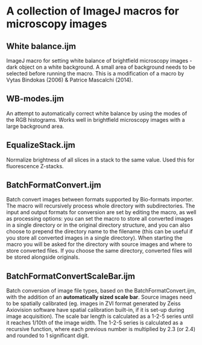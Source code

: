 # A collection of ImageJ macros for microscopy images

## White balance.ijm
ImageJ macro for setting white balance of brightfield microscopy images - dark object on a white background. A small area of background needs to be selected before running the macro. This is a modification of a macro by Vytas Bindokas (2006) & Patrice Mascalchi (2014).

## WB-modes.ijm
An attempt to automatically correct white balance by using the modes of the RGB histograms. Works well in brightfield microscopy images with a large background area.

## EqualizeStack.ijm
Normalize brightness of all slices in a stack to the same value. Used this for fluorescence Z-stacks.

## BatchFormatConvert.ijm
Batch convert images between formats supported by Bio-formats importer. The macro will recursively process whole directory with subdirectories. The input and output formats for conversion are set by editing the macro, as well as processing options: you can set the macro to store all converted images in a single directory or in the original directory structure, and you can also choose to prepend the directory name to the filename (this can be useful if you store all converted images in a single directory). When starting the macro you will be asked for the directory with source images and where to store converted files. If you choose the same directory, converted files will be stored alongside originals.

## BatchFormatConvertScaleBar.ijm
Batch conversion of image file types, based on the BatchFormatConvert.ijm, with the addition of an **automatically sized scale bar**. Source images need to be spatially calibrated (eg. images in ZVI format generated by Zeiss Axiovision software have spatial calibration built-in, if it is set-up during image acquisition). The scale bar length is calculated as a 1-2-5 series until it reaches 1/10th of the image width. The 1-2-5 series is calculated as a recursive function, where each previous number is multiplied by 2.3 (or 2.4) and rounded to 1 significant digit.
